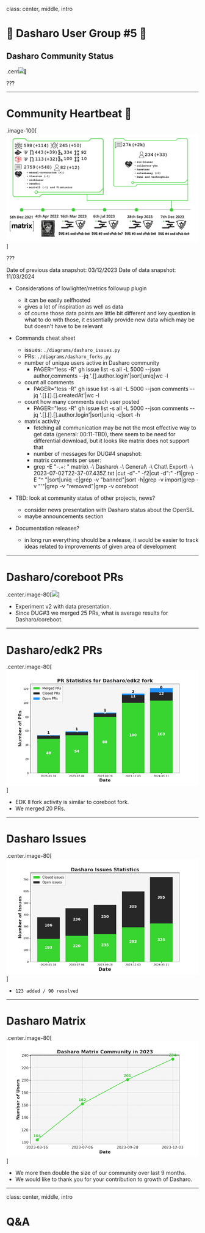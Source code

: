 class: center, middle, intro

# &#x1F44B; Dasharo User Group #5 &#x1F389;

## Dasharo Community Status

.center[<img src="/remark-templates/dasharo-presentation-template/images/dasharo-sygnet-white.svg" width="150px" style="margin-left:-20px">]

???

<!--
SPDX-FileCopyrightText: 2024 3mdeb <contact@3mdeb.com>

SPDX-License-Identifier: CC-BY-SA-4.0
-->

---

# Community Heartbeat &#x1F493;

.image-100[![](/img/community_heartbeat_dug_4.png)]

???

Date of previous data snapshot: 03/12/2023
Date of data snapshot: 11/03/2024

- Considerations of lowlighter/metrics followup plugin
  - it can be easily selfhosted
  - gives a lot of inspiration as well as data
  - of course those data points are little bit different and key question is
    what to do with those, it essentially provide new data which may be but
    doesn't have to be relevant
- Commands cheat sheet

  - issues: `./diagrams/dasharo_issues.py`
  - PRs: `./diagrams/dasharo_forks.py`
  - number of unique users active in Dasharo community
    - PAGER="less -R" gh issue list -s all -L 5000 --json author,comments --jq '.[].author.login'|sort|uniq|wc -l
  - count all comments
    - PAGER="less -R" gh issue list -s all -L 5000 --json comments --jq '.[].[].[].createdAt'|wc -l
  - count how many comments each user posted
    - PAGER="less -R" gh issue list -s all -L 5000 --json comments --jq '.[].[].[].author.login'|sort|uniq -c|sort -h
  - matrix activity
    - fetching all communication may be not the most effective way to get data (general: 00:11-TBD),
      there seem to be need for differential download, but it looks like matrix
      does not support that
    - number of messages for DUG#4 snapshot:
    - matrix comments per user:
    - grep -E "\-.+: " matrix\ -\ Dasharo\ -\ General\ -\ Chat\ Export\ -\ 2023-07-02T22-37-07.435Z.txt |cut -d"-" -f2|cut -d":" -f1|grep -E "^ "|sort|uniq -c|grep -v "banned"|sort -h|grep -v import|grep -v "'"|grep -v "removed"|grep -v coreboot

- TBD: look at community status of other projects, news?
  - consider news presentation with Dasharo status about the OpenSIL
  - maybe announcements section
- Documentation releases?
  - in long run everything should be a release, it would be easier to track
    ideas related to improvements of given area of development

---

# Dasharo/coreboot PRs

.center.image-80[![](/img/dug5_dasharo_coreboot.png)]

- Experiment v2 with data presentation.
- Since DUG#3 we merged 25 PRs, what is average results for Dasharo/coreboot.

---

# Dasharo/edk2 PRs

.center.image-80[![](/img/dug_5_dasharo_edk2.png)]

- EDK II fork activity is similar to coreboot fork.
- We merged 20 PRs.

---

# Dasharo Issues

.center.image-80[![](/img/dug_5_dasharo_issues.png)]

- `123 added / 90 resolved `

---

# Dasharo Matrix

.center.image-80[![](/img/dasharo_matrix_2023q4.png)]

- We more then double the size of our community over last 9 months.
- We would like to thank you for your contribution to growth of Dasharo.

---

class: center, middle, intro

# Q&A
